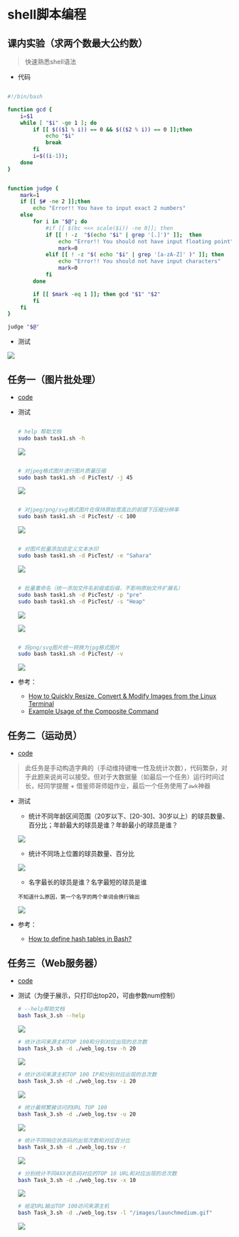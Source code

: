 # shell脚本编程

## 课内实验（求两个数最大公约数）

> 快速熟悉shell语法

- 代码

```bash

#!/bin/bash

function gcd {
	i=$1
	while [ "$i" -ge 1 ]; do
		if [[ $(($1 % i)) == 0 && $(($2 % i)) == 0 ]];then
			echo "$i"
			break
		fi
		i=$((i-1));
	done
}


function judge {
	mark=1
	if [[ $# -ne 2 ]];then
		echo "Error!! You have to input exact 2 numbers"
	else
		for i in "$@"; do
			#if [[ $(bc <<< scale($i)) -ne 0]]; then
			if [[ ! -z  "$(echo "$i" | grep '[.]')" ]];  then
				echo "Error!! You should not have input floating point"
				mark=0
			elif [[ ! -z "$( echo "$i" | grep '[a-zA-Z]' )" ]]; then
				echo "Error!! You should not have input characters"
				mark=0
			fi
		done

		if [[ $mark -eq 1 ]]; then gcd "$1" "$2"
		fi
	fi
}

judge "$@"


```

- 测试

![](Img/gcd.png)

## 任务一（图片批处理）

- [code](Code/Task_1.sh)

- 测试

	```bash

	# help 帮助文档
	sudo bash task1.sh -h

	```

	![](Img/h.png)

	```bash

	# 对jpeg格式图片进行图片质量压缩
	sudo bash task1.sh -d PicTest/ -j 45

	```

	![](Img/j.png)

	```bash

	# 对jpeg/png/svg格式图片在保持原始宽高比的前提下压缩分辨率
	sudo bash task1.sh -d PicTest/ -c 100

	```

	![](Img/c.png)

	```bash

	# 对图片批量添加自定义文本水印
	sudo bash task1.sh -d PicTest/ -e "Sahara"

	```

	![](Img/e.png)

	```bash

	# 批量重命名（统一添加文件名前缀或后缀，不影响原始文件扩展名）
	sudo bash task1.sh -d PicTest/ -p "pre"
	sudo bash task1.sh -d PicTest/ -s "Heap"

	```

	![](Img/p.png)

	![](Img/s.png)

	```bash

	# 将png/svg图片统一转换为jpg格式图片
	sudo bash task1.sh -d PicTest/ -v

	```

	![](Img/v.png)

- 参考：
	- [How to Quickly Resize, Convert & Modify Images from the Linux Terminal](https://www.howtogeek.com/109369/how-to-quickly-resize-convert-modify-images-from-the-linux-terminal/)
	- [Example Usage of the Composite Command](https://www.imagemagick.org/script/composite.php)

## 任务二（运动员）

- [code](Code/Task_2.sh)

> 此任务是手动构造字典的（手动维持键唯一性及统计次数），代码繁杂，对于此题来说尚可以接受。但对于大数据量（如最后一个任务）运行时间过长，经同学提醒 + 借鉴师哥师姐作业，最后一个任务使用了`awk`神器

- 测试
	- 统计不同年龄区间范围（20岁以下、[20-30]、30岁以上）的球员数量、百分比；年龄最大的球员是谁？年龄最小的球员是谁？

	![](Img/age.png)

	- 统计不同场上位置的球员数量、百分比

	![](Img/pos.png)

	- 名字最长的球员是谁？名字最短的球员是谁

	```
	不知道什么原因，第一个名字的两个单词会换行输出
	```

	![](Img/name.png)

- 参考：
	- [How to define hash tables in Bash?
](https://stackoverflow.com/questions/1494178/how-to-define-hash-tables-in-bash)

## 任务三（Web服务器）

- [code](Code/Task_3.sh)

- 测试（为便于展示，只打印出top20，可由参数num控制）
	```bash
	# --help帮助文档
	bash Task_3.sh --help  
	```

	![](Img/help.png)

	```bash
	# 统计访问来源主机TOP 100和分别对应出现的总次数
	bash Task_3.sh -d ./web_log.tsv -h 20  
	``` 

	![](Img/host.png)

	```bash
	# 统计访问来源主机TOP 100 IP和分别对应出现的总次数
	bash Task_3.sh -d ./web_log.tsv -i 20  
	```

	![](Img/ip.png)

	```bash
	# 统计最频繁被访问的URL TOP 100
	bash Task_3.sh -d ./web_log.tsv -u 20  
	```

	![](Img/url.png)

	```bash
	# 统计不同响应状态码的出现次数和对应百分比
	bash Task_3.sh -d ./web_log.tsv -r  
	```

	![](Img/rsp.png)

	```bash
	# 分别统计不同4XX状态码对应的TOP 10 URL和对应出现的总次数
	bash Task_3.sh -d ./web_log.tsv -x 10  
	```

	![](Img/4xx.png)

	```bash
	# 给定URL输出TOP 100访问来源主机
	bash Task_3.sh -d ./web_log.tsv -l "/images/launchmedium.gif"  
	```

	![](Img/l.png)
